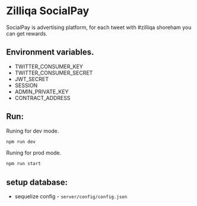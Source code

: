 # Zilliqa SocialPay

SocialPay is advertising platform, for each tweet with #zilliqa shoreham you can get rewards.

## Environment variables.

 * TWITTER_CONSUMER_KEY
 * TWITTER_CONSUMER_SECRET
 * JWT_SECRET
 * SESSION
 * ADMIN_PRIVATE_KEY
 * CONTRACT_ADDRESS

## Run:

Runing for dev mode.
```bash
npm run dev
```

Runing for prod mode.
```bash
npm run start
```

## setup database:
  * sequelize config - `server/config/config.json`
